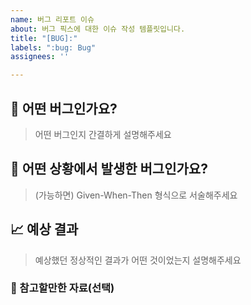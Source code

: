 ```yaml
---
name: 버그 리포트 이슈
about: 버그 픽스에 대한 이슈 작성 템플릿입니다.
title: "[BUG]:"
labels: ":bug: Bug"
assignees: ''

---
```


## 🐛 어떤 버그인가요?

> 어떤 버그인지 간결하게 설명해주세요

## 🐞 어떤 상황에서 발생한 버그인가요?

> (가능하면) Given-When-Then 형식으로 서술해주세요

## 📈 예상 결과

> 예상했던 정상적인 결과가 어떤 것이었는지 설명해주세요

### 📑 참고할만한 자료(선택)
